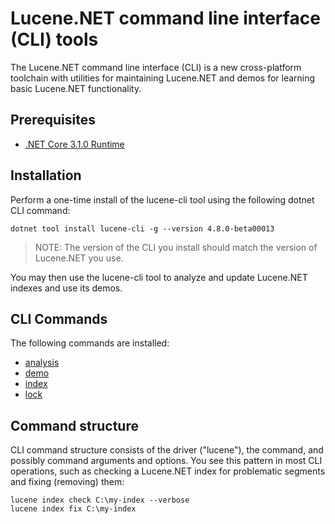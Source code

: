 # Lucene.NET command line interface (CLI) tools

The Lucene.NET command line interface (CLI) is a new cross-platform toolchain with utilities for maintaining Lucene.NET and demos for learning basic Lucene.NET functionality.

## Prerequisites

- [.NET Core 3.1.0 Runtime](https://www.microsoft.com/net/download/core#/runtime)

## Installation

Perform a one-time install of the lucene-cli tool using the following dotnet CLI command:

```
dotnet tool install lucene-cli -g --version 4.8.0-beta00013
```

> NOTE: The version of the CLI you install should match the version of Lucene.NET you use.

You may then use the lucene-cli tool to analyze and update Lucene.NET indexes and use its demos.

## CLI Commands

The following commands are installed:

- [analysis](analysis/index.md)
- [demo](demo/index.md)
- [index](index/index.md)
- [lock](lock/index.md)

## Command structure

CLI command structure consists of the driver ("lucene"), the command, and possibly command arguments and options. You see this pattern in most CLI operations, such as checking a Lucene.NET index for problematic segments and fixing (removing) them:

```
lucene index check C:\my-index --verbose
lucene index fix C:\my-index
```
